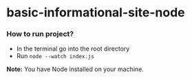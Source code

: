 # basic-informational-site-node

### How to run project?

- In the terminal go into the root directory
- Run `node --watch index.js`

**Note:** You have Node installed on your machine.
